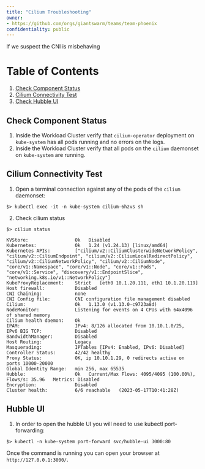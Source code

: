 ```yaml
---
title: "Cilium Troubleshooting"
owner:
- https://github.com/orgs/giantswarm/teams/team-phoenix
confidentiality: public
---
```


If we suspect the CNI is misbehaving 

# Table of Contents
1. [Check Component Status](#Check-Component-Status)
2. [Cilium Connectivity Test](#Cilium-Connectivity-Test)
3. [Check Hubble UI](#Hubble-UI)


## Check Component Status

1) Inside the Workload Cluster verify that `cilium-operator` deployment on `kube-system` has all pods running and no errors on the logs.
2) Inside the Workload Cluster verify that all pods on the `cilium` daemonset on `kube-system` are running.

## Cilium Connectivity Test

1) Open a terminal connection against any of the pods of the `cilium` daemonset:

```
$> kubectl exec -it -n kube-system cilium-6hzvs sh
```

2) Check cilium status

```
$> cilium status

KVStore:                 Ok   Disabled
Kubernetes:              Ok   1.24 (v1.24.13) [linux/amd64]
Kubernetes APIs:         ["cilium/v2::CiliumClusterwideNetworkPolicy", "cilium/v2::CiliumEndpoint", "cilium/v2::CiliumLocalRedirectPolicy", "cilium/v2::CiliumNetworkPolicy", "cilium/v2::CiliumNode", "core/v1::Namespace", "core/v1::Node", "core/v1::Pods", "core/v1::Service", "discovery/v1::EndpointSlice", "networking.k8s.io/v1::NetworkPolicy"]
KubeProxyReplacement:    Strict   [eth0 10.1.20.111, eth1 10.1.20.119]
Host firewall:           Disabled
CNI Chaining:            none
CNI Config file:         CNI configuration file management disabled
Cilium:                  Ok   1.13.0 (v1.13.0-c9723a8d)
NodeMonitor:             Listening for events on 4 CPUs with 64x4096 of shared memory
Cilium health daemon:    Ok
IPAM:                    IPv4: 8/126 allocated from 10.10.1.0/25,
IPv6 BIG TCP:            Disabled
BandwidthManager:        Disabled
Host Routing:            Legacy
Masquerading:            IPTables [IPv4: Enabled, IPv6: Disabled]
Controller Status:       42/42 healthy
Proxy Status:            OK, ip 10.10.1.29, 0 redirects active on ports 10000-20000
Global Identity Range:   min 256, max 65535
Hubble:                  Ok   Current/Max Flows: 4095/4095 (100.00%), Flows/s: 35.96   Metrics: Disabled
Encryption:              Disabled
Cluster health:          6/6 reachable   (2023-05-17T10:41:28Z)
```

## Hubble UI

1) In order to open the hubble UI you will need to use kubectl port-forwarding:

```
$> kubectl -n kube-system port-forward svc/hubble-ui 3000:80
```

Once the command is running you can open your browser at `http://127.0.0.1:3000/`.
